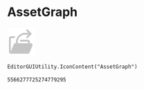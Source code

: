 # AssetGraph
![](/img/AssetGraph.png)

``` CSharp
EditorGUIUtility.IconContent("AssetGraph")
```
```
5566277725274779295
```
